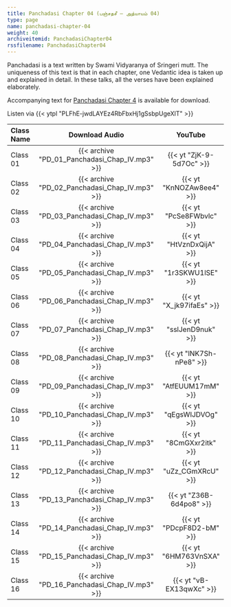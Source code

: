 ```yaml
---
title: Panchadasi Chapter 04 (பஞ்சதசீ – அத்யாயம் 04)
type: page
name: panchadasi-chapter-04
weight: 40
archiveitemid: PanchadasiChapter04
rssfilename: PanchadasiChapter04
---
```


Panchadasi is a text written by Swami Vidyaranya of Sringeri mutt. The uniqueness of this text is that in each chapter, one Vedantic idea is taken up and explained in detail. In these talks, all the verses have been explained elaborately.

Accompanying text for [Panchadasi Chapter 4](https://archive.org/download/Panchadasi/Panchadasi_Chapter_04.pdf) is available for download.

Listen via {{< ytpl "PLFhE-jwdLAYEz4RbFbxHj1gSsbpUgeXlT" >}}

Class Name | Download Audio | YouTube
:---|:---:|:---:
Class 01 | {{< archive "PD_01_Panchadasi_Chap_IV.mp3" >}} | {{< yt "ZjK-9-5d7Oc" >}}
Class 02 | {{< archive "PD_02_Panchadasi_Chap_IV.mp3" >}} | {{< yt "KnNOZAw8ee4" >}}
Class 03 | {{< archive "PD_03_Panchadasi_Chap_IV.mp3" >}} | {{< yt "PcSe8FWbvlc" >}}
Class 04 | {{< archive "PD_04_Panchadasi_Chap_IV.mp3" >}} | {{< yt "HtVznDxQijA" >}}
Class 05 | {{< archive "PD_05_Panchadasi_Chap_IV.mp3" >}} | {{< yt "1r3SKWU1lSE" >}}
Class 06 | {{< archive "PD_06_Panchadasi_Chap_IV.mp3" >}} | {{< yt "X_jk97ifaEs" >}}
Class 07 | {{< archive "PD_07_Panchadasi_Chap_IV.mp3" >}} | {{< yt "sslJenD9nuk" >}}
Class 08 | {{< archive "PD_08_Panchadasi_Chap_IV.mp3" >}} | {{< yt "lNK7Sh-nPe8" >}}
Class 09 | {{< archive "PD_09_Panchadasi_Chap_IV.mp3" >}} | {{< yt "AtfEUUM17mM" >}}
Class 10 | {{< archive "PD_10_Panchadasi_Chap_IV.mp3" >}} | {{< yt "qEgsWIJDVOg" >}}
Class 11 | {{< archive "PD_11_Panchadasi_Chap_IV.mp3" >}} | {{< yt "8CmGXxr2itk" >}}
Class 12 | {{< archive "PD_12_Panchadasi_Chap_IV.mp3" >}} | {{< yt "uZz_CGmXRcU" >}}
Class 13 | {{< archive "PD_13_Panchadasi_Chap_IV.mp3" >}} | {{< yt "Z36B-6d4po8" >}}
Class 14 | {{< archive "PD_14_Panchadasi_Chap_IV.mp3" >}} | {{< yt "PDcpF8D2-bM" >}}
Class 15 | {{< archive "PD_15_Panchadasi_Chap_IV.mp3" >}} | {{< yt "6HM763VnSXA" >}}
Class 16 | {{< archive "PD_16_Panchadasi_Chap_IV.mp3" >}} | {{< yt "vB-EX13qwXc" >}}